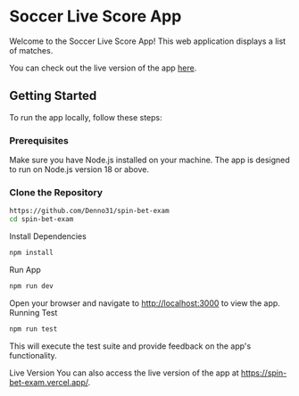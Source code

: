# Soccer Live Score App

Welcome to the Soccer Live Score App! This web application displays a list of matches.

You can check out the live version of the app [here](https://spin-bet-exam.vercel.app/).

## Getting Started

To run the app locally, follow these steps:

### Prerequisites

Make sure you have Node.js installed on your machine. The app is designed to run on Node.js version 18 or above.

### Clone the Repository

```bash
https://github.com/Denno31/spin-bet-exam
cd spin-bet-exam
```

Install Dependencies

```bash
npm install
```

Run App

```bash
npm run dev
```

Open your browser and navigate to <http://localhost:3000> to view the app.
Running Test

```bash
npm run test
```

This will execute the test suite and provide feedback on the app's functionality.

Live Version
You can also access the live version of the app at <https://spin-bet-exam.vercel.app/>.
